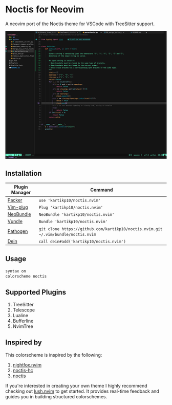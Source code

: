 # Noctis for Neovim

A neovim port of the Noctis theme for VSCode with TreeSitter support.

<img width="1792" alt="noctis nvim" src="./screenshots/noctis_screenshot_1.png">

## Installation

| Plugin Manager                                       | Command                                                                            |
| ---------------------------------------------------- | ---------------------------------------------------------------------------------- |
| [Packer](https://github.com/wbthomason/packer.nvim)  | `use 'kartikp10/noctis.nvim'`                                                      |
| [Vim-plug](https://github.com/junegunn/vim-plug)     | `Plug 'kartikp10/noctis.nvim'`                                                     |
| [NeoBundle](https://github.com/Shougo/neobundle.vim) | `NeoBundle 'kartikp10/noctis.nvim'`                                                |
| [Vundle](https://github.com/VundleVim/Vundle.vim)    | `Bundle 'kartikp10/noctis.nvim'`                                                   |
| [Pathogen](https://github.com/tpope/vim-pathogen)    | `git clone https://github.com/kartikp10/noctis.nvim.git ~/.vim/bundle/noctis.nvim` |
| [Dein](https://github.com/Shougo/dein.vim)           | `call dein#add('kartikp10/noctis.nvim')`                                           |

## Usage

```viml
syntax on
colorscheme noctis
```

## Supported Plugins

1. TreeSitter
2. Telescope
3. Lualine
4. Bufferline
5. NvimTree

## Inspired by

This colorscheme is inspired by the following:
1. [nightfox.nvim](https://github.com/EdenEast/nightfox.nvim) 
2. [noctis-hc](https://github.com/KamenKolev/noctis-hc) 
3. [noctis](https://github.com/liviuschera/noctis)

If you're interested in creating your own theme I highly recommend checking out [lush.nvim](https://github.com/rktjmp/lush.nvim) to get started. It provides real-time feedback and guides you in building structured colorschemes. 
